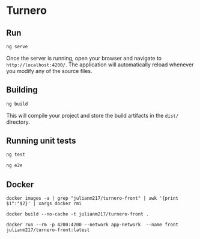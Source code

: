 # Turnero

## Run

```bash
ng serve
```
Once the server is running, open your browser and navigate to `http://localhost:4200/`. The application will automatically reload whenever you modify any of the source files.


## Building

```bash
ng build
```
This will compile your project and store the build artifacts in the `dist/` directory. 

## Running unit tests
```bash
ng test
```

```bash
ng e2e
```

## Docker

```docker images -a | grep "julianm217/turnero-front" | awk '{print $1":"$2}' | xargs docker rmi ```

```docker build --no-cache -t julianm217/turnero-front .```

```docker run --rm -p 4200:4200 --network app-network  --name front julianm217/turnero-front:latest```